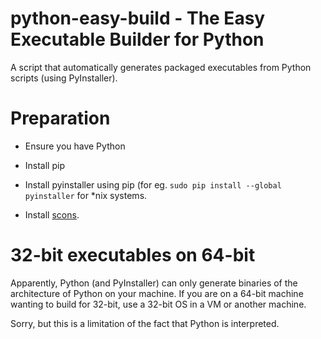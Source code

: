 # python-easy-build - The Easy Executable Builder for Python

A script that automatically generates packaged executables from Python scripts (using PyInstaller).

# Preparation

* Ensure you have Python

* Install pip

* Install pyinstaller using pip (for eg. `sudo pip install --global pyinstaller` for *nix systems.

* Install [scons](scons.org).

# 32-bit executables on 64-bit

Apparently, Python (and PyInstaller) can only generate binaries of the architecture of Python on your machine.
If you are on a 64-bit machine wanting to build for 32-bit, use a 32-bit OS in a VM or another machine.

Sorry, but this is a limitation of the fact that Python is interpreted.


